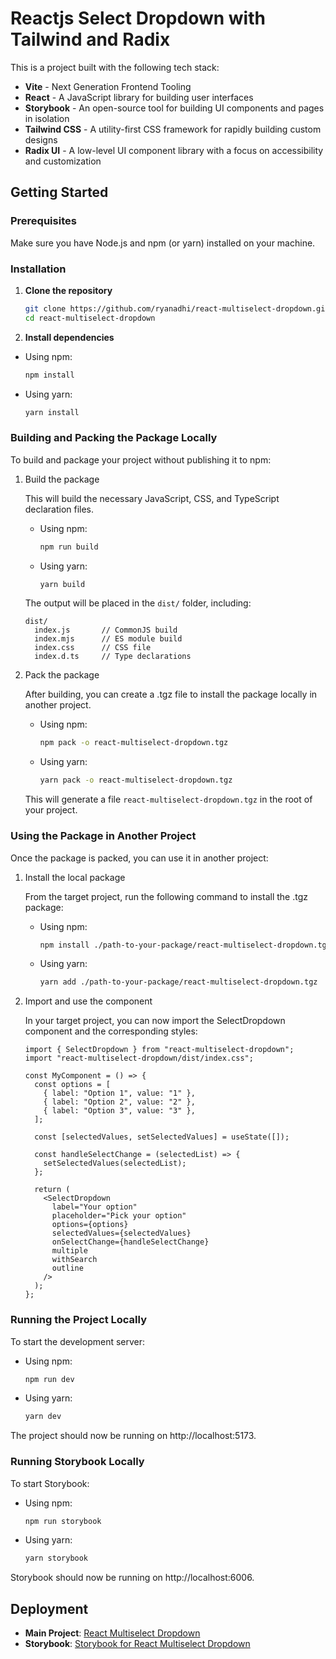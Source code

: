 # Reactjs Select Dropdown with Tailwind and Radix

This is a project built with the following tech stack:

- **Vite** - Next Generation Frontend Tooling
- **React** - A JavaScript library for building user interfaces
- **Storybook** - An open-source tool for building UI components and pages in isolation
- **Tailwind CSS** - A utility-first CSS framework for rapidly building custom designs
- **Radix UI** - A low-level UI component library with a focus on accessibility and customization

## Getting Started

### Prerequisites

Make sure you have Node.js and npm (or yarn) installed on your machine.

### Installation

1. **Clone the repository**

   ```bash
   git clone https://github.com/ryanadhi/react-multiselect-dropdown.git
   cd react-multiselect-dropdown
   ```

2. **Install dependencies**

- Using npm:

  ```bash
  npm install
  ```

- Using yarn:

  ```bash
  yarn install
  ```

### Building and Packing the Package Locally
To build and package your project without publishing it to npm:
1.	Build the package

    This will build the necessary JavaScript, CSS, and TypeScript declaration files.
    - Using npm:

      ```bash
      npm run build
      ```
    - Using yarn:

      ```bash
      yarn build
      ```

    The output will be placed in the `dist/` folder, including:
    ```
    dist/
      index.js       // CommonJS build
      index.mjs      // ES module build
      index.css      // CSS file
      index.d.ts     // Type declarations
    ```
2.	Pack the package

    After building, you can create a .tgz file to install the package locally in another project.
    - Using npm:

      ```bash
      npm pack -o react-multiselect-dropdown.tgz
      ```
    - Using yarn:

      ```bash
      yarn pack -o react-multiselect-dropdown.tgz
      ```
    This will generate a file `react-multiselect-dropdown.tgz` in the root of your project.

### Using the Package in Another Project
Once the package is packed, you can use it in another project:
1.	Install the local package
    
    From the target project, run the following command to install the .tgz package:

    - Using npm:

      ```bash
      npm install ./path-to-your-package/react-multiselect-dropdown.tgz
      ```
    - Using yarn:

      ```bash
      yarn add ./path-to-your-package/react-multiselect-dropdown.tgz
      ```

2. Import and use the component

    In your target project, you can now import the SelectDropdown component and the corresponding styles:

    ```
    import { SelectDropdown } from "react-multiselect-dropdown";
    import "react-multiselect-dropdown/dist/index.css";

    const MyComponent = () => {
      const options = [
        { label: "Option 1", value: "1" },
        { label: "Option 2", value: "2" },
        { label: "Option 3", value: "3" },
      ];

      const [selectedValues, setSelectedValues] = useState([]);

      const handleSelectChange = (selectedList) => {
        setSelectedValues(selectedList);
      };

      return (
        <SelectDropdown
          label="Your option"
          placeholder="Pick your option"
          options={options}
          selectedValues={selectedValues}
          onSelectChange={handleSelectChange}
          multiple
          withSearch
          outline
        />
      );
    };
    ```

### Running the Project Locally

To start the development server:

- Using npm:

  ```bash
  npm run dev
  ```

- Using yarn:

  ```bash
  yarn dev
  ```

The project should now be running on http://localhost:5173.

### Running Storybook Locally

To start Storybook:

- Using npm:

  ```bash
  npm run storybook
  ```

- Using yarn:

  ```bash
  yarn storybook
  ```

Storybook should now be running on http://localhost:6006.

## Deployment

- **Main Project**: [React Multiselect Dropdown](https://react-multiselect-dropdown.netlify.app/)
- **Storybook**: [Storybook for React Multiselect Dropdown](https://storybook-react-multiselect.netlify.app/)
